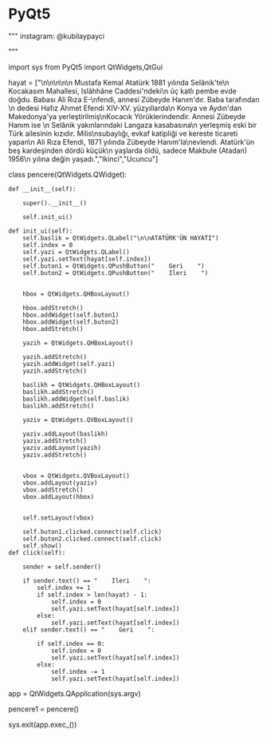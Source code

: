 # PyQt5

"""
instagram:
@kubilaypayci

"""

import sys
from PyQt5 import QtWidgets,QtGui

hayat = ["\n\n\n\n\n   Mustafa Kemal Atatürk 1881 yılında Selânik'te\n  Kocakasım Mahallesi, Islâhhâne Caddesi'ndeki\n   üç katlı pembe evde doğdu. Babası Ali Rıza E-\nfendi, annesi Zübeyde Hanım'dır. Baba tarafından \n  dedesi  Hafız Ahmet Efendi XIV-XV. yüzyıllarda\n Konya ve Aydın'dan Makedonya'ya yerleştirilmiş\nKocacık Yörüklerindendir. Annesi Zübeyde Hanım ise \n     Selânik yakınlarındaki Langaza kasabasına\n    yerleşmiş eski bir Türk ailesinin kızıdır. Milis\nsubaylığı, evkaf katipliği ve kereste ticareti yapan\n   Ali Rıza Efendi, 1871 yılında Zübeyde Hanım'la\nevlendi. Atatürk'ün beş kardeşinden dördü küçük\n    yaşlarda öldü, sadece Makbule (Atadan) 1956\n	           yılına değin yaşadı.","Ikinci","Ucuncu"]

class pencere(QtWidgets.QWidget):
	
	def __init__(self):
		
		super().__init__()
		
		self.init_ui()
	
	def init_ui(self):
		self.baslik = QtWidgets.QLabel("\n\nATATÜRK'ÜN HAYATI")
		self.index = 0
		self.yazi = QtWidgets.QLabel()
		self.yazi.setText(hayat[self.index])
		self.buton1 = QtWidgets.QPushButton("    Geri    ")
		self.buton2 = QtWidgets.QPushButton("    Ileri    ")
				
		
		hbox = QtWidgets.QHBoxLayout()
		
		hbox.addStretch()
		hbox.addWidget(self.buton1)
		hbox.addWidget(self.buton2)	
		hbox.addStretch()
		
		yazih = QtWidgets.QHBoxLayout()
		
		yazih.addStretch()
		yazih.addWidget(self.yazi)
		yazih.addStretch()
		
		baslikh = QtWidgets.QHBoxLayout()
		baslikh.addStretch()
		baslikh.addWidget(self.baslik)
		baslikh.addStretch()
		
		yaziv = QtWidgets.QVBoxLayout()
		
		yaziv.addLayout(baslikh)
		yaziv.addStretch()
		yaziv.addLayout(yazih)
		yaziv.addStretch()
				
		
		vbox = QtWidgets.QVBoxLayout()
		vbox.addLayout(yaziv)
		vbox.addStretch()
		vbox.addLayout(hbox)
	
		
		self.setLayout(vbox)
		
		self.buton1.clicked.connect(self.click)
		self.buton2.clicked.connect(self.click)
		self.show()
	def click(self):
		
		sender = self.sender()
		
		if sender.text() == "    Ileri    ":
			self.index += 1
			if self.index > len(hayat) - 1:
				self.index = 0
				self.yazi.setText(hayat[self.index])
			else:
				self.yazi.setText(hayat[self.index])
		elif sender.text() == "    Geri    ":
			
			if self.index == 0:
				self.index = 0
				self.yazi.setText(hayat[self.index])
			else:
				self.index -= 1
				self.yazi.setText(hayat[self.index])
			
		
app = QtWidgets.QApplication(sys.argv)

pencere1 = pencere()

sys.exit(app.exec_())
		
		
		
		
		
		
